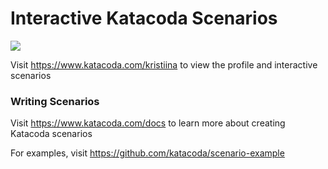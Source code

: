# Interactive Katacoda Scenarios

[![](http://shields.katacoda.com/katacoda/kristiina/count.svg)](https://www.katacoda.com/kristiina "Get your profile on Katacoda.com")

Visit https://www.katacoda.com/kristiina to view the profile and interactive scenarios

### Writing Scenarios
Visit https://www.katacoda.com/docs to learn more about creating Katacoda scenarios

For examples, visit https://github.com/katacoda/scenario-example
